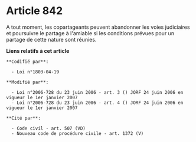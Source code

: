 # Article 842

A tout moment, les copartageants peuvent abandonner les voies judiciaires et poursuivre le partage à l'amiable si les
conditions prévues pour un partage de cette nature sont réunies.

**Liens relatifs à cet article**

	**Codifié par**:

	  - Loi n°1803-04-19

	**Modifié par**:

	  - Loi n°2006-728 du 23 juin 2006 - art. 3 () JORF 24 juin 2006 en vigueur le 1er janvier 2007
	  - Loi n°2006-728 du 23 juin 2006 - art. 4 () JORF 24 juin 2006 en vigueur le 1er janvier 2007

	**Cité par**:

	  - Code civil - art. 507 (VD)
	  - Nouveau code de procédure civile - art. 1372 (V)
